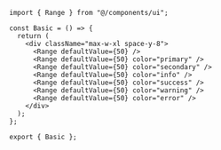 ﻿```tsx
import { Range } from "@/components/ui";

const Basic = () => {
  return (
    <div className="max-w-xl space-y-8">
      <Range defaultValue={50} />
      <Range defaultValue={50} color="primary" />
      <Range defaultValue={50} color="secondary" />
      <Range defaultValue={50} color="info" />
      <Range defaultValue={50} color="success" />
      <Range defaultValue={50} color="warning" />
      <Range defaultValue={50} color="error" />
    </div>
  );
};

export { Basic };

```
